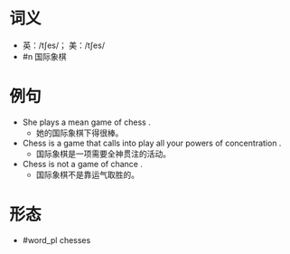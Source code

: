 # 词义
- 英：/tʃes/； 美：/tʃes/
- #n 国际象棋
# 例句
- She plays a mean game of chess .
	- 她的国际象棋下得很棒。
- Chess is a game that calls into play all your powers of concentration .
	- 国际象棋是一项需要全神贯注的活动。
- Chess is not a game of chance .
	- 国际象棋不是靠运气取胜的。
# 形态
- #word_pl chesses
